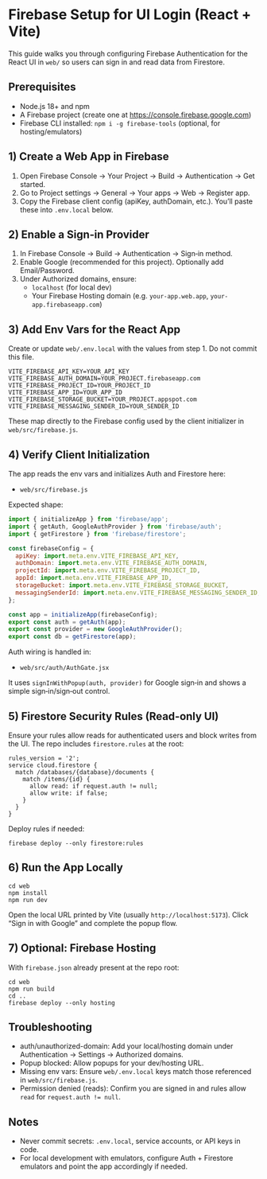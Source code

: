 # Firebase Setup for UI Login (React + Vite)

This guide walks you through configuring Firebase Authentication for the React UI in `web/` so users can sign in and read data from Firestore.

## Prerequisites

- Node.js 18+ and npm
- A Firebase project (create one at https://console.firebase.google.com)
- Firebase CLI installed: `npm i -g firebase-tools` (optional, for hosting/emulators)

## 1) Create a Web App in Firebase

1. Open Firebase Console → Your Project → Build → Authentication → Get started.
2. Go to Project settings → General → Your apps → Web → Register app.
3. Copy the Firebase client config (apiKey, authDomain, etc.). You’ll paste these into `.env.local` below.

## 2) Enable a Sign‑in Provider

1. In Firebase Console → Build → Authentication → Sign‑in method.
2. Enable Google (recommended for this project). Optionally add Email/Password.
3. Under Authorized domains, ensure:
   - `localhost` (for local dev)
   - Your Firebase Hosting domain (e.g. `your-app.web.app`, `your-app.firebaseapp.com`)

## 3) Add Env Vars for the React App

Create or update `web/.env.local` with the values from step 1. Do not commit this file.

```
VITE_FIREBASE_API_KEY=YOUR_API_KEY
VITE_FIREBASE_AUTH_DOMAIN=YOUR_PROJECT.firebaseapp.com
VITE_FIREBASE_PROJECT_ID=YOUR_PROJECT_ID
VITE_FIREBASE_APP_ID=YOUR_APP_ID
VITE_FIREBASE_STORAGE_BUCKET=YOUR_PROJECT.appspot.com
VITE_FIREBASE_MESSAGING_SENDER_ID=YOUR_SENDER_ID
```

These map directly to the Firebase config used by the client initializer in `web/src/firebase.js`.

## 4) Verify Client Initialization

The app reads the env vars and initializes Auth and Firestore here:

- `web/src/firebase.js`

Expected shape:

```js
import { initializeApp } from 'firebase/app';
import { getAuth, GoogleAuthProvider } from 'firebase/auth';
import { getFirestore } from 'firebase/firestore';

const firebaseConfig = {
  apiKey: import.meta.env.VITE_FIREBASE_API_KEY,
  authDomain: import.meta.env.VITE_FIREBASE_AUTH_DOMAIN,
  projectId: import.meta.env.VITE_FIREBASE_PROJECT_ID,
  appId: import.meta.env.VITE_FIREBASE_APP_ID,
  storageBucket: import.meta.env.VITE_FIREBASE_STORAGE_BUCKET,
  messagingSenderId: import.meta.env.VITE_FIREBASE_MESSAGING_SENDER_ID,
};

const app = initializeApp(firebaseConfig);
export const auth = getAuth(app);
export const provider = new GoogleAuthProvider();
export const db = getFirestore(app);
```

Auth wiring is handled in:

- `web/src/auth/AuthGate.jsx`

It uses `signInWithPopup(auth, provider)` for Google sign‑in and shows a simple sign‑in/sign‑out control.

## 5) Firestore Security Rules (Read‑only UI)

Ensure your rules allow reads for authenticated users and block writes from the UI. The repo includes `firestore.rules` at the root:

```
rules_version = '2';
service cloud.firestore {
  match /databases/{database}/documents {
    match /items/{id} {
      allow read: if request.auth != null;
      allow write: if false;
    }
  }
}
```

Deploy rules if needed:

```
firebase deploy --only firestore:rules
```

## 6) Run the App Locally

```
cd web
npm install
npm run dev
```

Open the local URL printed by Vite (usually `http://localhost:5173`). Click “Sign in with Google” and complete the popup flow.

## 7) Optional: Firebase Hosting

With `firebase.json` already present at the repo root:

```
cd web
npm run build
cd ..
firebase deploy --only hosting
```

## Troubleshooting

- auth/unauthorized-domain: Add your local/hosting domain under Authentication → Settings → Authorized domains.
- Popup blocked: Allow popups for your dev/hosting URL.
- Missing env vars: Ensure `web/.env.local` keys match those referenced in `web/src/firebase.js`.
- Permission denied (reads): Confirm you are signed in and rules allow `read` for `request.auth != null`.

## Notes

- Never commit secrets: `.env.local`, service accounts, or API keys in code.
- For local development with emulators, configure Auth + Firestore emulators and point the app accordingly if needed.

